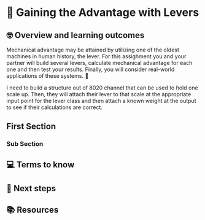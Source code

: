 # :robot: Gaining the Advantage with Levers

## 🤓 Overview and learning outcomes 

Mechanical advantage may be attained by utilizing one of the oldest machines in human history, the lever.  For this assighment you and your partner will build several levers, calculate mechanical advantage for each one and then test your results.  Finally, you will consider real-world applications of these systems. 🚀

I need to build a structure out of 8020 channel that can be used to hold one scale up.  Then, they will attach their lever to that scale at the appropriate input point for the lever class and then attach a known weight at the output to see if their calculations are correct. 

## First Section

### Sub Section

## 💻 Terms to know

## 📝 Next steps

## 📚  Resources 
